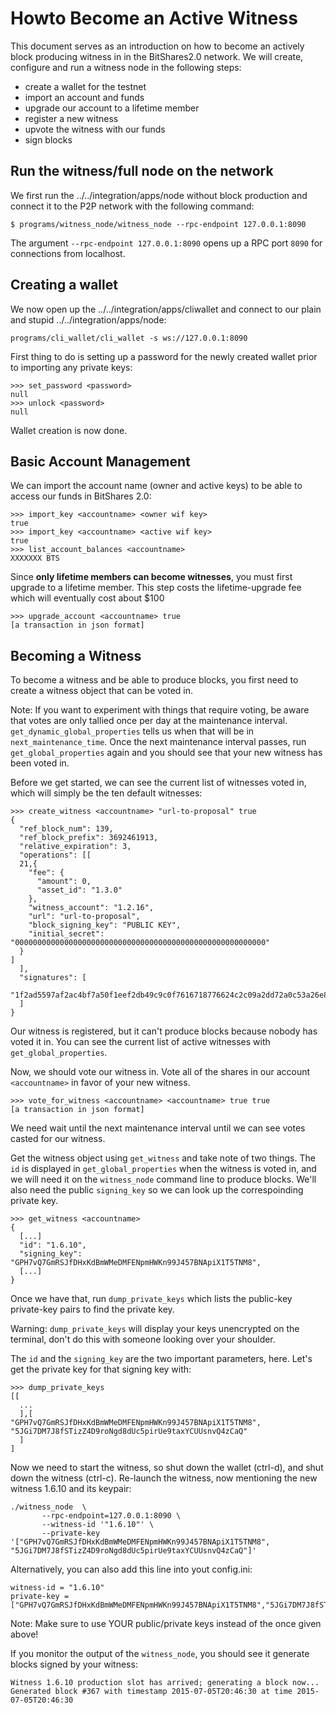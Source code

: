 Howto Become an Active Witness
==============================

This document serves as an introduction on how to become an actively
block producing witness in in the BitShares2.0 network. We will create,
configure and run a witness node in the following steps:

-   create a wallet for the testnet
-   import an account and funds
-   upgrade our account to a lifetime member
-   register a new witness
-   upvote the witness with our funds
-   sign blocks

Run the witness/full node on the network
----------------------------------------

We first run the ../../integration/apps/node without block production
and connect it to the P2P network with the following command:

    $ programs/witness_node/witness_node --rpc-endpoint 127.0.0.1:8090

The argument `--rpc-endpoint 127.0.0.1:8090` opens up a RPC port `8090`
for connections from localhost.

Creating a wallet
-----------------

We now open up the ../../integration/apps/cliwallet and connect to our
plain and stupid ../../integration/apps/node:

``` {.sourceCode .sh}
programs/cli_wallet/cli_wallet -s ws://127.0.0.1:8090
```

First thing to do is setting up a password for the newly created wallet
prior to importing any private keys:

    >>> set_password <password>
    null
    >>> unlock <password>
    null

Wallet creation is now done.

Basic Account Management
------------------------

We can import the account name (owner and active keys) to be able to
access our funds in BitShares 2.0:

    >>> import_key <accountname> <owner wif key>
    true
    >>> import_key <accountname> <active wif key>
    true
    >>> list_account_balances <accountname>
    XXXXXXX BTS

Since **only lifetime members can become witnesses**, you must first
upgrade to a lifetime member. This step costs the lifetime-upgrade fee
which will eventually cost about \$100

    >>> upgrade_account <accountname> true
    [a transaction in json format]

Becoming a Witness
------------------

To become a witness and be able to produce blocks, you first need to
create a witness object that can be voted in.

Note: If you want to experiment with things that require voting, be
aware that votes are only tallied once per day at the maintenance
interval. `get_dynamic_global_properties` tells us when that will be in
`next_maintenance_time`. Once the next maintenance interval passes, run
`get_global_properties` again and you should see that your new witness
has been voted in.

Before we get started, we can see the current list of witnesses voted
in, which will simply be the ten default witnesses:

    >>> create_witness <accountname> "url-to-proposal" true
    {
      "ref_block_num": 139,
      "ref_block_prefix": 3692461913,
      "relative_expiration": 3,
      "operations": [[
      21,{
        "fee": {
          "amount": 0,
          "asset_id": "1.3.0"
        },
        "witness_account": "1.2.16",
        "url": "url-to-proposal",
        "block_signing_key": "PUBLIC KEY",
        "initial_secret": "00000000000000000000000000000000000000000000000000000000"
      }
    ]
      ],
      "signatures": [
      "1f2ad5597af2ac4bf7a50f1eef2db49c9c0f7616718776624c2c09a2dd72a0c53a26e8c2bc928f783624c4632924330fc03f08345c8f40b9790efa2e4157184a37"
      ]
    }

Our witness is registered, but it can't produce blocks because nobody
has voted it in. You can see the current list of active witnesses with
`get_global_properties`.

Now, we should vote our witness in. Vote all of the shares in our
account `<accountname>` in favor of your new witness.

    >>> vote_for_witness <accountname> <accountname> true true
    [a transaction in json format]

We need wait until the next maintenance interval until we can see votes
casted for our witness.

Get the witness object using `get_witness` and take note of two things.
The `id` is displayed in `get_global_properties` when the witness is
voted in, and we will need it on the `witness_node` command line to
produce blocks. We'll also need the public `signing_key` so we can look
up the correspoinding private key.

    >>> get_witness <accountname>
    {
      [...]
      "id": "1.6.10",
      "signing_key": "GPH7vQ7GmRSJfDHxKdBmWMeDMFENpmHWKn99J457BNApiX1T5TNM8",
      [...]
    }

Once we have that, run `dump_private_keys` which lists the public-key
private-key pairs to find the private key.

Warning: `dump_private_keys` will display your keys unencrypted on the
terminal, don't do this with someone looking over your shoulder.

The `id` and the `signing_key` are the two important parameters, here.
Let's get the private key for that signing key with:

    >>> dump_private_keys
    [[
      ...
      ],[
    "GPH7vQ7GmRSJfDHxKdBmWMeDMFENpmHWKn99J457BNApiX1T5TNM8",
    "5JGi7DM7J8fSTizZ4D9roNgd8dUc5pirUe9taxYCUUsnvQ4zCaQ"
      ]
    ]

Now we need to start the witness, so shut down the wallet (ctrl-d), and
shut down the witness (ctrl-c). Re-launch the witness, now mentioning
the new witness 1.6.10 and its keypair:

    ./witness_node  \
           --rpc-endpoint=127.0.0.1:8090 \
           --witness-id '"1.6.10"' \
           --private-key '["GPH7vQ7GmRSJfDHxKdBmWMeDMFENpmHWKn99J457BNApiX1T5TNM8", "5JGi7DM7J8fSTizZ4D9roNgd8dUc5pirUe9taxYCUUsnvQ4zCaQ"]'

Alternatively, you can also add this line into yout config.ini:

    witness-id = "1.6.10"
    private-key = ["GPH7vQ7GmRSJfDHxKdBmWMeDMFENpmHWKn99J457BNApiX1T5TNM8","5JGi7DM7J8fSTizZ4D9roNgd8dUc5pirUe9taxYCUUsnvQ4zCaQ"]

Note: Make sure to use YOUR public/private keys instead of the once
given above!

If you monitor the output of the `witness_node`, you should see it
generate blocks signed by your witness:

    Witness 1.6.10 production slot has arrived; generating a block now...
    Generated block #367 with timestamp 2015-07-05T20:46:30 at time 2015-07-05T20:46:30
